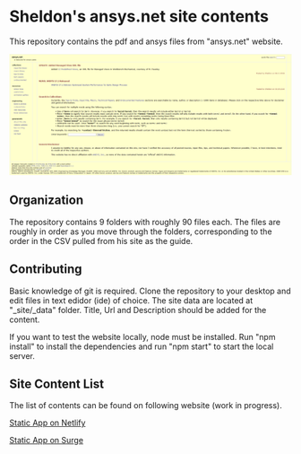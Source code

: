 # Sheldon's ansys.net site contents

This repository contains the pdf and ansys files from "ansys.net" website.

![screenshot](images/screenshot.png)

## Organization

The repository contains 9 folders with roughly 90 files each. The files are roughly in order as you move through the folders, corresponding to the order in the CSV pulled from his site as the guide.

## Contributing

Basic knowledge of git is required.
Clone the repository to your desktop and edit files in text edidor (ide) of choice.
The site data are located at "\_site/\_data" folder. Title, Url and Description should be added for the content.

If you want to test the website locally, node must be installed. Run "npm install" to install the dependencies and run "npm start" to start the local server.

## Site Content List

The list of contents can be found on following website (work in progress).

[Static App on Netlify](https://ansys.netlify.app)

[Static App on Surge](https://ansys.surge.sh)
